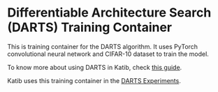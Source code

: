# Differentiable Architecture Search (DARTS) Training Container

This is training container for the DARTS algorithm. It uses PyTorch convolutional neural
network and CIFAR-10 dataset to train the model.

To know more about using DARTS in Katib, check
[this guide](../../../../pkg/suggestion/v1beta1/nas/darts/).

Katib uses this training container in the [DARTS Experiments](../../nas/darts-gpu.yaml#L78-L89).
